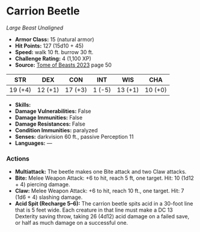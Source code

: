 # Carrion Beetle

*Large* *Beast* *Unaligned*

- **Armor Class:** 15 (natural armor)
- **Hit Points:** 127 (15d10 + 45)
- **Speed:** walk 10 ft. burrow 30 ft.
- **Challenge Rating:** 4 (1,100 XP)
- **Source:** [Tome of Beasts 2023](https://koboldpress.com/kpstore/product/tome-of-beasts-1-2023-edition/) page 50

| STR | DEX | CON | INT | WIS | CHA |
| --- | --- | --- | --- | --- | --- |
| 19 (+4) | 12 (+1) | 17 (+3) | 1 (-5) | 13 (+1) | 10 (+0) |

- **Skills:** 
- **Damage Vulnerabilities:** False
- **Damage Immunities:** False
- **Damage Resistances:** False
- **Condition Immunities:** paralyzed
- **Senses:** darkvision 60 ft., passive Perception 11
- **Languages:** —

### Actions

- **Multiattack:** The beetle makes one Bite attack and two Claw attacks.
- **Bite:** Melee Weapon Attack: +6 to hit, reach 5 ft, one target. Hit: 10 (1d12 + 4) piercing damage.
- **Claw:** Melee Weapon Attack: +6 to hit, reach 10 ft., one target. Hit: 7 (1d6 + 4) slashing damage.
- **Acid Spit (Recharge 5–6):** The carrion beetle spits acid in a 30-foot line that is 5 feet wide. Each creature in that line must make a DC 13 Dexterity saving throw, taking 26 (4d12) acid damage on a failed save, or half as much damage on a successful one.
